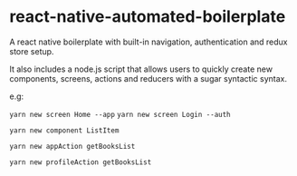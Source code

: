 # react-native-automated-boilerplate
A react native boilerplate with built-in navigation, authentication and redux store setup.

It also includes a node.js script that allows users to quickly create new components, screens, actions and reducers with a sugar syntactic syntax.

e.g: 

`yarn new screen Home --app`
`yarn new screen Login --auth`


`yarn new component ListItem`

`yarn new appAction getBooksList`

`yarn new profileAction getBooksList`

